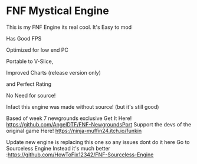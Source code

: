 # FNF Mystical Engine
This is my FNF Engine its real cool. It's Easy to mod

Has Good FPS 

Optimized for low end PC

Portable to V-Slice,

Improved Charts (release version only)

and Perfect Rating

No Need for source! 

Infact this engine was made without source! (but it's still good)

Based of week 7 newgrounds exclusive Get It Here! https://github.com/AngelDTF/FNF-NewgroundsPort
Support the devs of the original game Here! https://ninja-muffin24.itch.io/funkin


Update new engine is replacing this one so any issues dont do it here
Go to Sourceless Engine Instead it's much better :https://github.com/HowToFix12342/FNF-Sourceless-Engine
